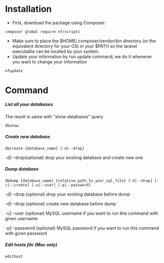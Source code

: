 # Installation
* First, download the package using Composer:
```
composer global require nf/scripts
```
* Make sure to place the $HOME/.composer/vendor/bin directory (or the equivalent directory for your OS) in your $PATH so the laravel executable can be located by your system.
* Update your information by run update command, we do it whenever you want to change your information
```
nfupdate
```
# Command
##### List all your databases
The result is same with "show databases" query
```
dbshow
```
##### Create new database
```
dbcreate {database_name} [-d|--drop]
```
-d|--drop(optional) drop your existing database and create new one
##### Dump database
```
dbdump {database_name} {relative_path_to_your_sql_file} [-d|--drop] [-c|--create] [-u|--user] [-p|--password]
```
-d|--drop (optional) drop your existing database before dump

-d|--drop (optional) create new database before dump

-u|--user (optional) MySQL username if you want to run this command with given username

-p|--password (optional) MySQL password if you want to run this command with given password
##### Edit hosts file (Mac only)
```
edithost
```
